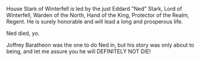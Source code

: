 House Stark of Winterfell is led by the just Eddard "Ned" Stark, Lord of
Winterfell, Warden of the North, Hand of the King, Protector of the Realm,
Regent.  He is surely honorable and will lead a long and prosperous life.

Ned died, yo.

Joffrey Baratheon was the one to do Ned in, but his story was only about to being, and let me assure you he will DEFINITELY NOT DIE!
